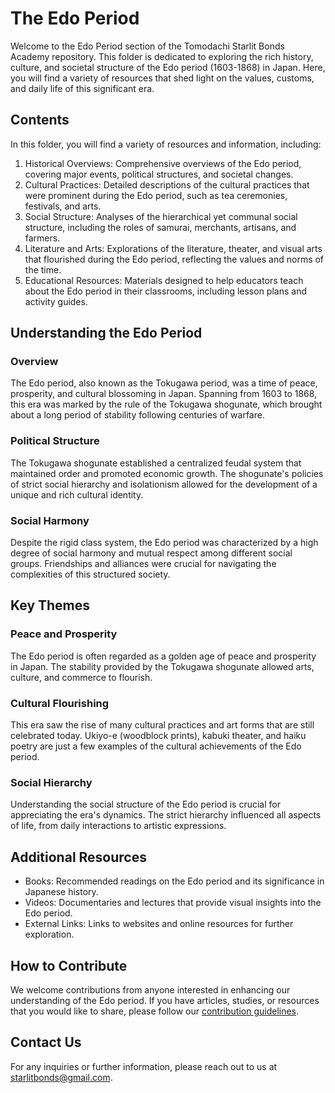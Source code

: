 # The Edo Period

Welcome to the Edo Period section of the Tomodachi Starlit Bonds Academy repository. This folder is dedicated to exploring the rich history, culture, and societal structure of the Edo period (1603-1868) in Japan. Here, you will find a variety of resources that shed light on the values, customs, and daily life of this significant era.

## Contents

In this folder, you will find a variety of resources and information, including:

1. Historical Overviews: Comprehensive overviews of the Edo period, covering major events, political structures, and societal changes.
2. Cultural Practices: Detailed descriptions of the cultural practices that were prominent during the Edo period, such as tea ceremonies, festivals, and arts.
3. Social Structure: Analyses of the hierarchical yet communal social structure, including the roles of samurai, merchants, artisans, and farmers.
4. Literature and Arts: Explorations of the literature, theater, and visual arts that flourished during the Edo period, reflecting the values and norms of the time.
5. Educational Resources: Materials designed to help educators teach about the Edo period in their classrooms, including lesson plans and activity guides.

## Understanding the Edo Period

### Overview

The Edo period, also known as the Tokugawa period, was a time of peace, prosperity, and cultural blossoming in Japan. Spanning from 1603 to 1868, this era was marked by the rule of the Tokugawa shogunate, which brought about a long period of stability following centuries of warfare.

### Political Structure

The Tokugawa shogunate established a centralized feudal system that maintained order and promoted economic growth. The shogunate's policies of strict social hierarchy and isolationism allowed for the development of a unique and rich cultural identity.

### Social Harmony

Despite the rigid class system, the Edo period was characterized by a high degree of social harmony and mutual respect among different social groups. Friendships and alliances were crucial for navigating the complexities of this structured society.

## Key Themes

### Peace and Prosperity

The Edo period is often regarded as a golden age of peace and prosperity in Japan. The stability provided by the Tokugawa shogunate allowed arts, culture, and commerce to flourish.

### Cultural Flourishing

This era saw the rise of many cultural practices and art forms that are still celebrated today. Ukiyo-e (woodblock prints), kabuki theater, and haiku poetry are just a few examples of the cultural achievements of the Edo period.

### Social Hierarchy

Understanding the social structure of the Edo period is crucial for appreciating the era's dynamics. The strict hierarchy influenced all aspects of life, from daily interactions to artistic expressions.

## Additional Resources

- Books: Recommended readings on the Edo period and its significance in Japanese history.
- Videos: Documentaries and lectures that provide visual insights into the Edo period.
- External Links: Links to websites and online resources for further exploration.

## How to Contribute

We welcome contributions from anyone interested in enhancing our understanding of the Edo period. If you have articles, studies, or resources that you would like to share, please follow our [contribution guidelines](../CONTRIBUTING.md).

## Contact Us

For any inquiries or further information, please reach out to us at starlitbonds@gmail.com.
